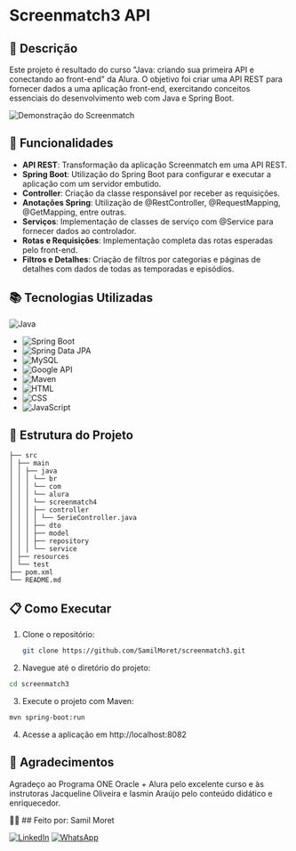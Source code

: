 # Screenmatch3 API

## 📜 Descrição

Este projeto é resultado do curso "Java: criando sua primeira API e conectando ao front-end" da Alura. O objetivo foi criar uma API REST para fornecer dados a uma aplicação front-end, exercitando conceitos essenciais do desenvolvimento web com Java e Spring Boot.

![Demonstração do Screenmatch ](https://github.com/SamilMoret/screenmatch3/blob/main/Anima%C3%A7%C3%A3o_Screenmatch3.gif)

## 🚀 Funcionalidades

- **API REST**: Transformação da aplicação Screenmatch em uma API REST.
- **Spring Boot**: Utilização do Spring Boot para configurar e executar a aplicação com um servidor embutido.
- **Controller**: Criação da classe responsável por receber as requisições.
- **Anotações Spring**: Utilização de @RestController, @RequestMapping, @GetMapping, entre outras.
- **Serviços**: Implementação de classes de serviço com @Service para fornecer dados ao controlador.
- **Rotas e Requisições**: Implementação completa das rotas esperadas pelo front-end.
- **Filtros e Detalhes**: Criação de filtros por categorias e páginas de detalhes com dados de todas as temporadas e episódios.

## 📚 Tecnologias Utilizadas

![Java](https://img.shields.io/badge/Java-%23ED8B00.svg?style=for-the-badge&logo=java&logoColor=white)
- ![Spring Boot](https://img.shields.io/badge/Spring%20Boot-%236DB33F.svg?style=for-the-badge&logo=spring-boot&logoColor=white)
- ![Spring Data JPA](https://img.shields.io/badge/Spring%20Data%20JPA-%236DB33F.svg?style=for-the-badge&logo=spring&logoColor=white)
- ![MySQL](https://img.shields.io/badge/MySQL-%234479A1.svg?style=for-the-badge&logo=mysql&logoColor=white)
- ![Google API](https://img.shields.io/badge/Google%20API-%234285F4.svg?style=for-the-badge&logo=google&logoColor=white)
- ![Maven](https://img.shields.io/badge/Maven-%23C71A36.svg?style=for-the-badge&logo=apache-maven&logoColor=white)
- ![HTML](https://img.shields.io/badge/HTML5-%23E34F26.svg?style=for-the-badge&logo=html5&logoColor=white)
- ![CSS](https://img.shields.io/badge/CSS3-%231572B6.svg?style=for-the-badge&logo=css3&logoColor=white)
- ![JavaScript](https://img.shields.io/badge/JavaScript-%23F7DF1E.svg?style=for-the-badge&logo=javascript&logoColor=black)


## 📂 Estrutura do Projeto
```
├── src
│ ├── main
│ │ ├── java
│ │ │ └── br
│ │ │ └── com
│ │ │ └── alura
│ │ │ └── screenmatch4
│ │ │ ├── controller
│ │ │ │ └── SerieController.java
│ │ │ ├── dto
│ │ │ ├── model
│ │ │ ├── repository
│ │ │ └── service
│ ├── resources
│ └── test
├── pom.xml
└── README.md
```

## 📋 Como Executar

1. Clone o repositório:
   ```bash
   git clone https://github.com/SamilMoret/screenmatch3.git
   ```
2. Navegue até o diretório do projeto:
```bash
cd screenmatch3
```
3. Execute o projeto com Maven:
```bash
mvn spring-boot:run
```
4. Acesse a aplicação em http://localhost:8082


## 🙌 Agradecimentos
Agradeço ao Programa ONE Oracle + Alura pelo excelente curso e às instrutoras Jacqueline Oliveira e Iasmin Araújo pelo conteúdo didático e enriquecedor.

🧑‍💻 ## Feito por:
Samil Moret

[![LinkedIn](https://img.icons8.com/color/48/linkedin.png)](https://www.linkedin.com/in/samilmoret/)
[![WhatsApp](https://img.icons8.com/color/48/whatsapp--v1.png)](https://linkwhats.app/f27e11)
